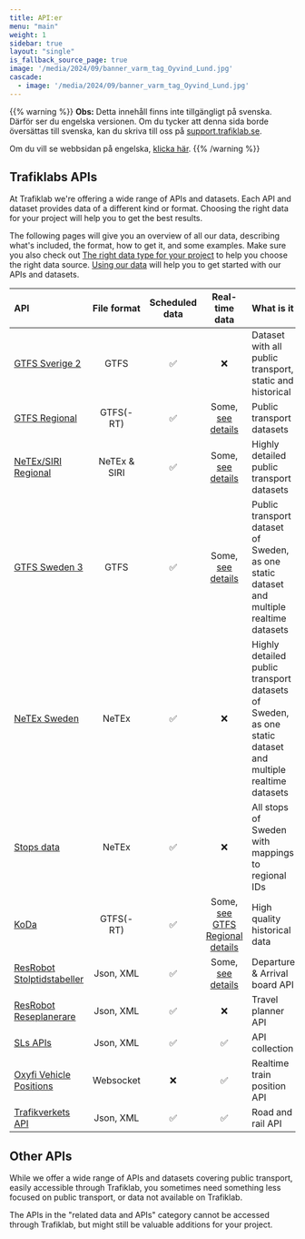 ```yaml
---
title: API:er
menu: "main"
weight: 1
sidebar: true
layout: "single"
is_fallback_source_page: true
image: '/media/2024/09/banner_varm_tag_Oyvind_Lund.jpg'
cascade:
  - image: '/media/2024/09/banner_varm_tag_Oyvind_Lund.jpg'
---
```


{{% warning %}}
**Obs:** Detta innehåll finns inte tillgängligt på svenska. Därför ser du engelska versionen. Om du tycker att denna
sida borde översättas till svenska, kan du skriva till oss på [support.trafiklab.se](https://support.trafiklab.se).

Om du vill se webbsidan på engelska, [klicka här](/en/). {{% /warning %}}


## Trafiklabs APIs

At Trafiklab we're offering a wide range of APIs and datasets. Each API and dataset provides data of a different kind or
format. Choosing the right data for your project will help you to get the best results.

The following pages will give you an overview of all our data, describing what's included, the format, how to get it,
and some examples. Make sure you also check
out [The right data type for your project](../docs/using-trafiklab-data/the-right-data-type-for-your-project/) to help you
choose the right data source. [Using our data](../docs/using-trafiklab-data/) will help you to get started with our APIs
and datasets.

| API                                                                          | File format  | Scheduled data |                                             Real-time data                                             | What is it                                                                                                |
|:-----------------------------------------------------------------------------|:------------:|:--------------:|:------------------------------------------------------------------------------------------------------:|:----------------------------------------------------------------------------------------------------------|
| [GTFS Sverige 2](/api/gtfs-datasets/gtfs-sverige-2/)                         |     GTFS     |       ✅        |                                                   ❌                                                    | Dataset with all public transport, static and historical                                                  |
| [GTFS Regional](/api/gtfs-datasets/gtfs-regional/)                           |  GTFS(-RT)   |       ✅        |        Some, [see details](/api/gtfs-datasets/gtfs-regional/#operators-covered-by-this-dataset)        | Public transport datasets                                                                                 |
| [NeTEx/SIRI Regional](/api/netex-datasets/netex-regional/)                   | NeTEx & SIRI |       ✅        |       Some, [see details](/api/netex-datasets/netex-regional/#operators-covered-by-this-dataset)       | Highly detailed public transport datasets                                                                 |
| [GTFS Sweden 3](/api/gtfs-datasets/gtfs-sweden/)                             |     GTFS     |       ✅        |         Some, [see details](/api/gtfs-datasets/gtfs-sweden/#operators-covered-by-this-dataset)         | Public transport dataset of Sweden, as one static dataset and multiple realtime datasets                  |
| [NeTEx Sweden](/api/netex-datasets/netex-sweden/)                            |    NeTEx     |       ✅        |                                                   ❌                                                    | Highly detailed public transport datasets of Sweden, as one static dataset and multiple realtime datasets | 
| [Stops data](/api/netex-datasets/stops-data/)                                |    NeTEx     |       ✅        |                                                   ❌                                                    | All stops of Sweden with mappings to regional IDs                                                         |
| [KoDa](/api/trafiklab-apis/koda/)                                            |  GTFS(-RT)   |       ✅        | Some, [see GTFS Regional details](/api/gtfs-datasets/gtfs-regional/#operators-covered-by-this-dataset) | High quality historical data                                                                              |
| [ResRobot Stolptidstabeller](/api/trafiklab-apis/resrobot-v21/timetables.md) |  Json, XML   |       ✅        |                  Some, [see details](/api/trafiklab-apis/resrobot-v21/timetables.md)                   | Departure & Arrival board API                                                                             |
| [ResRobot Reseplanerare](/api/trafiklab-apis/resrobot-v21/route-planner.md)  |  Json, XML   |       ✅        |                                                   ❌                                                    | Travel planner API                                                                                        |
| [SLs APIs ](/api/trafiklab-apis/sl/)                                         |  Json, XML   |       ✅        |                                                   ✅                                                    | API collection                                                                                            |
| [Oxyfi Vehicle Positions](/api/trafiklab-apis/oxyfi.md)                      |  Websocket   |       ❌        |                                                   ✅                                                    | Realtime train position API                                                                               |
| [Trafikverkets API](/api/trafiklab-apis/trafikverket.md)                     |  Json, XML   |       ✅        |                                                   ✅                                                    | Road and rail API                                                                                         |


## Other APIs

While we offer a wide range of APIs and datasets covering public transport, easily accessible through Trafiklab, you
sometimes need something less focused on public transport, or data not available on Trafiklab.

The APIs in the "related data and APIs" category cannot be accessed through Trafiklab, but might still be valuable additions for your
project.